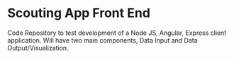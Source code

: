 # Scouting App Front End

Code Repository to test development of a Node JS, Angular, Express client application. Will have two main components, Data Input and Data Output/Visualization.